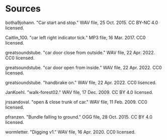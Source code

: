 # Sources

botha9johann. "Car start and stop." WAV file, 25 Oct. 2015. CC BY-NC 4.0 licensed.

Caitlin_100. "car left right indicator tick." MP3 file, 16 Mar. 2017. CC0 licensed.

greatsoundstube. "car door close from outside." WAV file, 22 Apr. 2022. CC0 licensed.

greatsoundstube. "car door open from inside." WAV file, 22 Apr. 2022. CC0 licensed.

greatsoundstube. "handbrake on." WAV file, 22 Apr. 2022. CC0 lisenced.

JanKoehl. "walk-forest02." WAV file, 17 Dec. 2009. CC BY 4.0 licensed.

jrssandoval. "open & close trunk of car." WAV file, 11 Feb. 2009. CC0 licensed.

pfranzen. "Bundle falling to ground." OGG file, 28 Oct. 2015. CC BY 4.0 licensed.

wormletter. "Digging v1." WAV file, 16 Apr. 2020. CC0 licensed.

